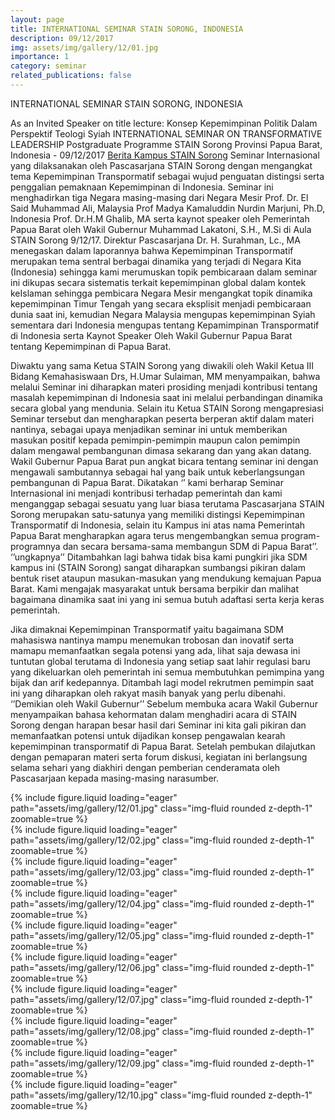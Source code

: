 ```yaml
---
layout: page
title: INTERNATIONAL SEMINAR STAIN SORONG, INDONESIA
description: 09/12/2017
img: assets/img/gallery/12/01.jpg
importance: 1
category: seminar
related_publications: false
---
```


<p class="distill-post-title">INTERNATIONAL SEMINAR STAIN SORONG, INDONESIA</p>

As an Invited Speaker on title lecture: Konsep Kepemimpinan Politik Dalam Perspektif Teologi Syiah INTERNATIONAL SEMINAR ON TRANSFORMATIVE LEADERSHIP Postgraduate Programme STAIN Sorong Provinsi Papua Barat, Indonesia - 09/12/2017 [Berita Kampus STAIN Sorong](http://stain-sorong.ac.id/pascasarjana-stain-sorong-internasional-confrence/) Seminar Internasional yang dilaksanakan oleh Pascasarjana STAIN Sorong dengan mengangkat tema Kepemimpinan Transpormatif sebagai wujud penguatan distingsi serta penggalian pemaknaan Kepemimpinan di Indonesia. Seminar ini menghadirkan tiga Negara masing-masing dari Negara Mesir Prof. Dr. El Said Muhammad Ali, Malaysia Prof Madya Kamaluddin Nurdin Marjuni, Ph.D, Indonesia Prof. Dr.H.M Ghalib, MA serta kaynot speaker oleh Pemerintah Papua Barat oleh Wakil Gubernur Muhammad Lakatoni, S.H., M.Si di Aula STAIN Sorong 9/12/17. Direktur Pascasarjana Dr. H. Surahman, Lc., MA menegaskan dalam laporannya bahwa Kepemimpinan Transpormatif merupakan tema sentral berbagai dinamika yang terjadi di Negara Kita (Indonesia) sehingga kami merumuskan topik pembicaraan dalam seminar ini dikupas secara sistematis terkait kepemimpinan global dalam kontek keIslaman sehingga pembicara Negara Mesir mengangkat topik dinamika kepemimpinan Timur Tengah yang secara eksplisit menjadi pembicaraan dunia saat ini, kemudian Negara Malaysia mengupas kepemimpinan Syiah sementara dari Indonesia mengupas tentang Kepamimpinan Transpormatif di Indonesia serta Kaynot Speaker Oleh Wakil Gubernur Papua Barat tentang Kepemimpinan di Papua Barat.

Diwaktu yang sama Ketua STAIN Sorong yang diwakili oleh Wakil Ketua III Bidang Kemahasiswaan Drs, H.Umar Sulaiman, MM menyampaikan, bahwa melalui Seminar ini diharapkan materi prosiding menjadi kontribusi tentang masalah kepemimpinan di Indonesia saat ini melalui perbandingan dinamika secara global yang mendunia. Selain itu Ketua STAIN Sorong mengapresiasi Seminar tersebut dan mengharapkan peserta berperan aktif dalam materi nantinya, sebagai upaya menjadikan seminar ini untuk memberikan masukan positif kepada pemimpin-pemimpin maupun calon pemimpin dalam mengawal pembangunan dimasa sekarang dan yang akan datang. Wakil Gubernur Papua Barat pun angkat bicara tentang seminar ini dengan mengawali sambutannya sebagai hal yang baik untuk keberlangsungan pembangunan di Papua Barat. Dikatakan ‘’ kami berharap Seminar Internasional ini menjadi kontribusi terhadap pemerintah dan kami menganggap sebagai sesuatu yang luar biasa terutama Pascasarjana STAIN Sorong merupakan satu-satunya yang memiliki distingsi Kepemimpinan Transpormatif di Indonesia, selain itu Kampus ini atas nama Pemerintah Papua Barat mengharapkan agara terus mengembangkan semua program-programnya dan secara bersama-sama membangun SDM di Papua Barat’’. ‘’ungkapnya’’ Ditambahkan lagi bahwa tidak bisa kami pungkiri jika SDM kampus ini (STAIN Sorong) sangat diharapkan sumbangsi pikiran dalam bentuk riset ataupun masukan-masukan yang mendukung kemajuan Papua Barat. Kami mengajak masyarakat untuk bersama berpikir dan malihat bagaimana dinamika saat ini yang ini semua butuh adaftasi serta kerja keras pemerintah.

Jika dimaknai Kepemimpinan Transpormatif yaitu bagaimana SDM mahasiswa nantinya mampu menemukan trobosan dan inovatif serta mamapu memanfaatkan segala potensi yang ada, lihat saja dewasa ini tuntutan global terutama di Indonesia yang setiap saat lahir regulasi baru yang dikeluarkan oleh pemerintah ini semua membutuhkan pemimpina yang bijak dan arif kedepannya. Ditambah lagi model rekrutmen pemimpin saat ini yang diharapkan oleh rakyat masih banyak yang perlu dibenahi. ‘’Demikian oleh Wakil Gubernur’’ Sebelum membuka acara Wakil Gubernur menyampaikan bahasa kehormatan dalam menghadiri acara di STAIN Sorong dengan harapan besar hasil dari Seminar ini kita gali pikiran dan memanfaatkan potensi untuk dijadikan konsep pengawalan kearah kepemimpinan transpormatif di Papua Barat. Setelah pembukan dilajutkan dengan pemaparan materi serta forum diskusi, kegiatan ini berlangsung selama sehari yang diakhiri dengan pemberian cenderamata oleh Pascasarjaan kepada masing-masing narasumber.

<div class="row mt-3">
    <div class="col-sm mt-3 mt-md-0">
        {% include figure.liquid loading="eager" path="assets/img/gallery/12/01.jpg" class="img-fluid rounded z-depth-1" zoomable=true %}
    </div>
    <div class="col-sm mt-3 mt-md-0">
        {% include figure.liquid loading="eager" path="assets/img/gallery/12/02.jpg" class="img-fluid rounded z-depth-1" zoomable=true %}
    </div>
    <div class="col-sm mt-3 mt-md-0">
        {% include figure.liquid loading="eager" path="assets/img/gallery/12/03.jpg" class="img-fluid rounded z-depth-1" zoomable=true %}
    </div>
</div>
<div class="row mt-3">
    <div class="col-sm mt-3 mt-md-0">
        {% include figure.liquid loading="eager" path="assets/img/gallery/12/04.jpg" class="img-fluid rounded z-depth-1" zoomable=true %}
    </div>
    <div class="col-sm mt-3 mt-md-0">
        {% include figure.liquid loading="eager" path="assets/img/gallery/12/05.jpg" class="img-fluid rounded z-depth-1" zoomable=true %}
    </div>
    <div class="col-sm mt-3 mt-md-0">
        {% include figure.liquid loading="eager" path="assets/img/gallery/12/06.jpg" class="img-fluid rounded z-depth-1" zoomable=true %}
    </div>
</div>

<div class="row mt-3">
    <div class="col-sm mt-3 mt-md-0">
        {% include figure.liquid loading="eager" path="assets/img/gallery/12/07.jpg" class="img-fluid rounded z-depth-1" zoomable=true %}
    </div>
    <div class="col-sm mt-3 mt-md-0">
        {% include figure.liquid loading="eager" path="assets/img/gallery/12/08.jpg" class="img-fluid rounded z-depth-1" zoomable=true %}
    </div>
    <div class="col-sm mt-3 mt-md-0">
        {% include figure.liquid loading="eager" path="assets/img/gallery/12/09.jpg" class="img-fluid rounded z-depth-1" zoomable=true %}
    </div>
    <div class="col-sm mt-3 mt-md-0">
        {% include figure.liquid loading="eager" path="assets/img/gallery/12/10.jpg" class="img-fluid rounded z-depth-1" zoomable=true %}
    </div>
</div>
